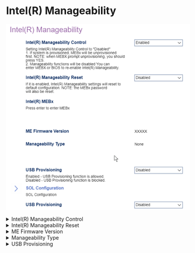 # Intel(R) Manageability #

![](./img/thinkcenter_intel_r_manageability.png)

<details><summary>Intel(R) Manageability Control</summary>
<!-- TODO: feature confirmation-->
One of 2 possible options for Intel(R) Manageability Control:

1.  **Enabled** - enables Intel(R) Manageability Control. Default.
2.  Disabled - disables Intel(R) Manageability Control.

<!-- TODO: add WMI -->

> <i> WARNING: If you set Intel(R) Manageability Control to "Disabled"
>
> 1. If system is provisioned, MEBx Will be unprovisioned
first. <strong>When the unprovsioning prompt appears, select YES.</strong>
>
> 2. Manageability functions will be disabled. <strong>You can
enter ME-BX or BIOS to re-enable Intel(R) Manageability.</strong></i>.

</details>


<details><summary>Intel(R) Manageability Reset</summary>
Return Intel(R) Manageability settings to
detault configuration.
One of 2 possible options for Intel(R) Manageability Reset:

1. **Enabled** - enables Intel(R) Manageability Reset. Default.
2. Disabled - disables Intel(R) Manageability Reset.

> <i> WARNING: the MEBx password will also be reset. </i>.

</details>

<details><summary>ME Firmware Version</summary>
Displays the firmware version.

<!-- TODO: styles-->

</details>

<details><summary>Manageability Type</summary>

<!-- TODO: styles-->

</details>

<details><summary>USB Provisioning</summary>
One of 2 possible options for USB provisioning:

1.  **Enabled** - enables USB provisioning. Default.
2.  Disabled - disables USB provisioning.

<!-- TODO: add WMI
| WMI Setting name | Values | SVP Req'd | AMD/Intel |
|:---|:---|:---|:---|
| USBProvisioning | setting_values | yes_no | amd_intel |
-->

</details>
